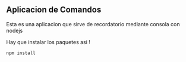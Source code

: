 ## Aplicacion de Comandos
Esta es una aplicacion que sirve de recordatorio mediante consola con nodejs

Hay que instalar los paquetes asi !
```
npm install
```